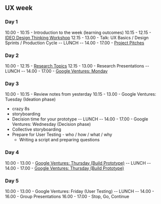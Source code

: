 ## UX week

### Day 1

10.00 - 10.15 - Introduction to the week (learning outcomes)
10.15 - 12.15 - [IDEO Design Thinking Workshop](./design-thinking-workshop.md)
12.15 - 13.00 - Talk: UX Basics / Design Sprints / Production Cycle
-- LUNCH --
14.00 - 17.00 - [Project Pitches](./preparation.md)

### Day 2

10.00 - 12.15 - [Research Topics](./research-afternoon.md)
12.15 - 13.00 - Research Presentations
-- LUNCH --
14.00 - 17.00 - [Google Ventures: Monday](./google-ventures-monday.md)

### Day 3

10.00 - 10.15 - Review notes from yesterday
10.15 - 13.00 - Google Ventures: Tuesday (Ideation phase)
- crazy 8s
- storyboarding
- Decision time for your prototype
-- LUNCH --
14.00 - 17.00 - Google Ventures: Wednesday (Decision phase)
- Collective storyboarding
- Prepare for User Testing - who / how / what / why
  - Writing a script and preparing questions

### Day 4

10.00 - 13.00 - [Google Ventures: Thursday (Build Prototype)](./google-ventures-thursday.md)
-- LUNCH --
14.00 - 17.00 - [Google Ventures: Thursday (Build Prototype)](./google-ventures-thursday.md)

### Day 5

10.00 - 13.00 - Google Ventures: Friday (User Testing)
-- LUNCH --
14.00 - 16.00 - Group Presentations
16.00 - 17.00 - Stop, Go, Continue
